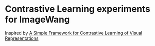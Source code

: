 # Contrastive Learning experiments for ImageWang

Inspired by [A Simple Framework for Contrastive Learning of Visual Representations](https://arxiv.org/abs/2002.05709)

